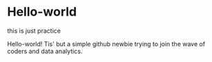 # Hello-world
this is just practice

Hello-world! Tis' but a simple github newbie trying to join the wave of coders and data analytics. 
